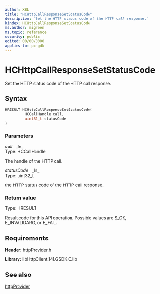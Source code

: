 ```yaml
---
author: XBL
title: "HCHttpCallResponseSetStatusCode"
description: "Set the HTTP status code of the HTTP call response."
kindex: HCHttpCallResponseSetStatusCode
ms.author: migreen
ms.topic: reference
security: public
edited: 00/00/0000
applies-to: pc-gdk
---
```


# HCHttpCallResponseSetStatusCode  

Set the HTTP status code of the HTTP call response.  

## Syntax  
  
```cpp
HRESULT HCHttpCallResponseSetStatusCode(  
         HCCallHandle call,  
         uint32_t statusCode  
)  
```  
  
### Parameters  
  
*call* &nbsp;&nbsp;\_In\_  
Type: HCCallHandle  
  
The handle of the HTTP call.  
  
*statusCode* &nbsp;&nbsp;\_In\_  
Type: uint32_t  
  
the HTTP status code of the HTTP call response.  
  
  
### Return value  
Type: HRESULT
  
Result code for this API operation. Possible values are S_OK, E_INVALIDARG, or E_FAIL.
  
## Requirements  
  
**Header:** httpProvider.h
  
**Library:** libHttpClient.141.GSDK.C.lib
  
## See also  
[httpProvider](../httpprovider_members.md)  
  
  
